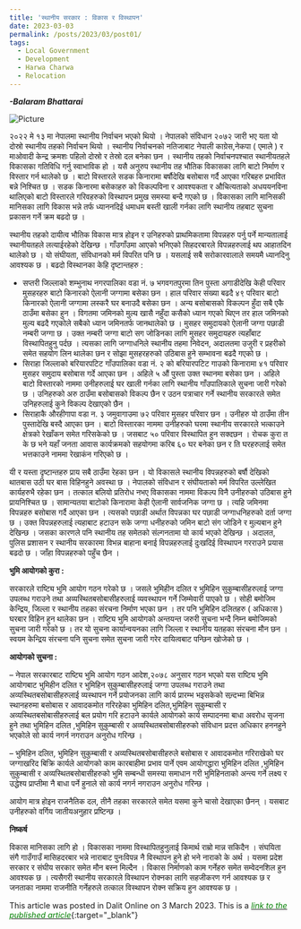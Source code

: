 ```yaml
---
title: 'स्थानीय सरकार : विकास र विस्थापन'
date: 2023-03-03
permalink: /posts/2023/03/post01/
tags:
  - Local Government
  - Development
  - Harwa Charwa
  - Relocation
---
```


**_-Balaram Bhattarai_**

![Picture](https://github.com/brbhattarai/portfolio/blob/main/images/postImage/2023_03_first.JPG?raw=true)

२०२२ मे १३ मा नेपालमा स्थानीय निर्वाचन भएको थियो । नेपालको संविधान २०७२ जारी भए यता यो दोस्रो स्थानीय तहको निर्वाचन थियो । स्थानीय निर्वाचनको नतिजाबाट नेपाली काग्रेस,नेकपा ( एमाले ) र माओवादी केन्द्र क्रमशः पहिलो दोस्रो र तेस्रो दल बनेका छन । स्थानीय तहको निर्वाचनपश्चात स्थानीयतहले विकासका गतिविधि गर्नु स्वाभाविक हो । यसै अनुरुप स्थानीय तह भौतिक विकासका लागि बाटो निर्माण र विस्तार गर्न थालेको छ । बाटो विस्तारले सडक किनारामा बर्षौदेखि बसोबास गर्दै आएका गरिबहरु प्रभावित बन्ने निश्चित छ । सडक किनारमा बसेकाहरु को विकल्पविना र आवश्यकता र औचित्यताको अधययनविना थालिएको बाटो विस्तारले गरिवहरुको विस्थापन प्रमुख समस्या बन्दै गएको छ । विकासका लागि मानिसकी मानिसका लागि विकास भन्ने तर्फ ध्याननदिई धमाधम बस्ती खाली गर्नका लागि स्थानीय तहबाट सुचना प्रकासन गर्ने क्रम बढदो छ ।

स्थानीय तहको दायीत्व भौतिक विकास मात्र होइन र उनिहरुको प्राथमिकतामा विपन्नहरु पर्नु पर्ने मान्यतालाई स्थानीयतहले लत्याईरहेको देखिन्छ । गाँउगाँउमा आएको भनिएको सिहदरबारले विपन्नहरुलाई थप आहातदिन थालेको छ । यो संघीयता, संविधानको मर्म विपरित पनि छ । यसलाई सबै सरोकारवालाले समयमै ध्यानदिनु आवश्यक छ ।
बढदो विस्थानका केहि दृष्टान्तहरु :
* सप्तरी जिल्लाको शम्भुनाथ नगरपालिका वडा नं. ७ भगवगतपुरमा तिन पुस्ता अगाडीदेखि केही परिवार मुसहरहरु बाटो किनारको ऐलानी जग्गामा बसेका छन । हाल परिवार संख्या बढदै ४९ परिवार बाटो किनारको ऐलानी जग्गामा लस्करै घर बनाउदै बसेका छन । अन्य बसोबासको विकल्पन हुँदा सबै एकै ठाउँमा बसेका हुन । विगतमा जमिनको मुल्य खासै नहुँदा कसैको ध्यान गएको थिएन तर हाल जमिनको मुल्य बढदै गएकोले सबैको ध्यान जमिनतर्फ जानथालेको छ । मुसहर समुदायको ऐलानी जग्गा पछाडी नम्बरी जग्गा छ । उक्त नम्बरी जग्गा बाटो सग जोडिनका लागि मुसहर समुदायहरु त्यहाँबाट विस्थापितहुनु पर्दछ । त्यसका लागि जग्गाधनिले स्थानीय तहमा निवेदन, अदालतमा उजुरी र प्रहरीको समेत सहयोग लिन थालेका छन र सोझा मुसहरहरुको उठिबास हुने सम्भावना बढदै गएको छ ।
* सिराहा जिल्लाको बरियारपटिट गाँउपालिका वडा नं. २ को बरियारपटिट गाउको किनारामा ४१ परिवार मुसहर समुदाय बसोबास गर्दे आएका छन । अहिले ५ औं पुस्ता उक्त स्थानमा बसेका छन । अहिले बाटो विस्तारको नाममा उनीहरुलाई घर खाली गर्नका लागि स्थानीय गाँउपालिकाले सुचना जारी गरेको छ । उनिहरुको अरु ठाउँमा बसोबासको विकल्प छैन र उठन पत्राचार गर्ने स्थानीय सरकारले समेत उनिहरुलाई कुने विकल्प देखाएको छैन ।
* सिराहाकै औरहीगापा वडा न. ३ जमुवागाउमा ७२ परिवार मुसहर परिवार छन । उनीहरु यो ठाउँमा तीन पुस्तादेखि बस्दै आएका छन । बाटो विस्तारका नाममा उनीहरुको घरमा स्थानीय सरकारले भत्काउने क्षेत्रको रेखाँकन समेत गरिसकेको छ । जसबाट ५० परिवार विस्थापित हुन सक्दछन । रोचक कुरा त के छ भने यहाँ जनता आवास कार्यक्रमको सहयोगमा करिब ६० घर बनेका छन र ति घरहरुलाई समेत भत्तकाउने नाममा रेखाकंन गरिएको छ ।

यी र यस्ता दृष्टान्तहरु प्राय सबै ठाउँमा रेहका छन । यो विकासले स्थानीय विपन्नहरुको बर्षौ देखिको थातबास उठी घर बास विहिनहुने अवस्था छ । नेपालको संविधान र संघीयताको मर्म विपरित उल्लेखित कार्यहरुभै रहेका छन । तत्काल बलियो प्रतिरोध नभए विकासका नाममा विकल्प विनै उनीहरुको उठिबास हुने प्रायनिश्चित छ । सामान्यतया बाटोको किनारामा केही ऐलानी सार्वजनिक जग्गा छ । त्यहि जमिनमा विपन्नहरु बसोबास गर्दै आएका छन । त्यसको पछाडी अर्थात विपन्नका घर पछाडी जग्गाधनिहरुको दर्ता जग्गा छ । उक्त विपन्नहरुलाई त्यहाबाट हटाउन सके जग्गा धनीहरुको जमिन बाटो संग जोडिने र मुल्यबान हुने देखिन्छ । जसका कारणले पनि स्थानीय तह समेतको संल्गनतामा यो कार्य भएको देखिन्छ । अदालत, पुलिस प्रशासन र स्थानीय सरकारमा विभन्न बाहाना बनाई विपन्नहरुलाई दुःखदिई विस्थापन गरराउने प्रयास बढदो छ । जाँहा विपन्नहरुको पहुँच छैन ।

**भुमि आयोगको कुरा :**

सरकारले राष्ट्यि भुमि आयोग गठन गरेको छ । जसले भुमिहीन दलित र भुमिहिन सुकुम्बासीहरुलाई जग्गा उपलब्ध गराउने तथा अव्यस्थितबसोबासीहरुलाई व्यवस्थापन गर्ने जिम्मेवारी पाएको छ । सोही बमोजिम केन्द्रिय, जिल्ला र स्थानीय तहका संरचना निर्माण भएका छन । तर पनि भुमिहिन दलितहरु ( अधिकास ) घरबार विहिन हुन थालेका छन । राष्ट्यि भुमि आयोगको अन्तयन्त जरुरी सुचना भन्दै निम्न बमोजिमको सुचना जारी गरेको छ । तर यो सुचना कार्यान्वयनका लागि जिल्ला र स्थानीय यतहका संरचना मौन छन । स्वयम केन्द्रिय संरचना पनि सुचना समेत सुचना जारी गरेर दायित्वबाट पन्छिन खोजेको छ ।

**आयोगको सुचना  :**

– नेपाल सरकारबाट राष्ट्यि भुमि आयोग गठन आदेश,२०७८ अनुसार गठन भएको यस राष्ट्यि भुमि आयोगबाट भुमिहीन दलित र भुमिहिन सुकुम्बासीहरुलाई जग्गा उपलब्ध गराउने तथा अव्यस्थितबसोबासीहरुलाई व्यस्थापन गर्ने प्रयोजनका लागि कार्य प्रारम्भ भइसकेको सन्र्दभ्मा बिभिन्न स्थानहरुमा बसोबास र आवादकमोत गरिरहेका भुमिहिन दलित,भुमिहिन सुकुम्बासी र अव्यस्थितबसोबासीहरुलाई बल प्रयोग गरि हटाउने कार्यले आयोगको कार्य सम्पादनमा बाधा अवरोध सृजना हुने तथा भुमिहिन दलित ,भुमिहिन सुकुम्बासी र अव्यस्थितबसोबासीहरुको संविधान प्रदत्त अधिकार हननहुने भएकोले सो कार्य नगर्न नगराउन अनुरोध गरिन्छ ।

– भुमिहिन दलित, भुमिहिन सुकुम्बासी र अव्यस्थितबसोबासीहरुले बसोबास र आवादकमोत गरिराखेको घर जग्गाखरिद बिक्रि कार्यले आयोगको काम कारबाहीमा प्रभाव पार्ने एवम आयोगद्धारा भुमिहिन दलित ,भुमिहिन सुकुम्बासी र अव्यस्थितबसोबासीहरुको भुमि सम्बन्धी  समस्या समाधान गरी भुमिहिनताको अन्त्य गर्ने लक्ष्य र उद्धेश्य प्राप्तीमा नै बाधा पर्ने हुनाले सो कार्य नगर्न नगराउन अनुरोध गरिन्छ ।

आयोग मात्र होइन राजनैतिक दल, तीनै तहका सरकारले समेत यसमा कुने चासो देखाएका छैनन् । यसबाट उनीहरुको वर्गिय जातीयअनुहार प्रष्टिन्छ ।

**निष्कर्ष**

विकास मानिसका लागि हो । विकासका नाममा विस्थापितहुनुलाई किमार्थ राम्रो मान्न सकिदैन । संघयिता संगै गाउँगाउँ मासिहदरबार भन्ने नाराबाट पुनःविपन्न नै विस्थापन हुने हो भने नाराको के अर्थ । यसमा प्रदेश सरकार र संघीय सरकार समेत मौन बस्न मिल्दैन । विकास निर्माणको काम गर्नेहरु समेत सम्वेदनशिल हुन आवश्यक छ । त्यसैगरी स्थानीय सरकारले विस्थापन रोक्नका लागि सहजीकरण गर्न आवश्यक छ र जनताका नाममा राजनीति गर्नेहरुले तत्काल विस्थापन रोक्न सक्रिय हुन आवश्यक छ ।

This article was posted in Dalit Online on 3 March 2023. This is a [<span style="color:green">*link to the published article*</span>](https://dalitonline.com/archives/16681?fbclid=IwAR1_f73RseYYwYA50wuDvRZPl7xlPrySiaVhJARi7QHZ1ogtpmxVIBMjJZ4){:target="_blank"}
